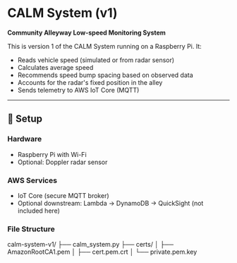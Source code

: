 # CALM System (v1)

**Community Alleyway Low-speed Monitoring System**

This is version 1 of the CALM System running on a Raspberry Pi. It:
- Reads vehicle speed (simulated or from radar sensor)
- Calculates average speed
- Recommends speed bump spacing based on observed data
- Accounts for the radar's fixed position in the alley
- Sends telemetry to AWS IoT Core (MQTT)

---

## 🔧 Setup

### Hardware
- Raspberry Pi with Wi-Fi
- Optional: Doppler radar sensor

### AWS Services
- IoT Core (secure MQTT broker)
- Optional downstream: Lambda → DynamoDB → QuickSight (not included here)

### File Structure
calm-system-v1/
├── calm_system.py
├── certs/
│ ├── AmazonRootCA1.pem
│ ├── cert.pem.crt
│ └── private.pem.key
